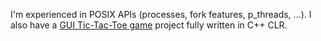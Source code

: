  I'm experienced in POSIX APIs (processes, fork features, p_threads, ...). I also have a [GUI Tic-Tac-Toe game](https://github.com/0xaryan/doozGame) project fully written in C++ CLR.
